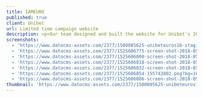 ```yaml
---
title: IAMEURO
published: true
client: Unibet
url: Limited time campaign website
description: <p>Our team designed and built the website for Unibet's 2016 IAMEURO campaign. Its' purpose was to give visitors their own EUROs team via a quiz and encourage them to tweet their new EURO identity to twitter to win prizes.</p>
screenshots:
  - 'https://www.datocms-assets.com/2377/1500085625-unibeteuros16-staging-wpengine-com-team-iceland.png?bg=10181c&crop=top&fit=fill&fm=pjpg&h=600&w=800'
  - 'https://www.datocms-assets.com/2377/1525606775-screen-shot-2018-05-06-at-9-27-26-pm.png?bg=10181c&crop=top&fit=fill&fm=pjpg&h=600&w=800'
  - 'https://www.datocms-assets.com/2377/1525606800-screen-shot-2018-05-06-at-9-26-59-pm.png?bg=10181c&crop=top&fit=fill&fm=pjpg&h=600&w=800'
  - 'https://www.datocms-assets.com/2377/1525606818-screen-shot-2018-05-06-at-9-25-51-pm.png?bg=10181c&crop=top&fit=fill&fm=pjpg&h=600&w=800'
  - 'https://www.datocms-assets.com/2377/1525606832-screen-shot-2018-05-06-at-9-25-16-pm.png?bg=10181c&crop=top&fit=fill&fm=pjpg&h=600&w=800'
  - 'https://www.datocms-assets.com/2377/1525606854-155743802.png?bg=10181c&crop=top&fit=fill&fm=pjpg&h=600&w=800'
  - 'https://www.datocms-assets.com/2377/1525606886-screen-shot-2018-05-06-at-9-23-42-pm.png?bg=10181c&crop=top&fit=fill&fm=pjpg&h=600&w=800'
thumbnail: 'https://www.datocms-assets.com/2377/1500085625-unibeteuros16-staging-wpengine-com-team-iceland.png?crop=top&fit=crop&fm=pjpg&h=50&w=50'
---
```


